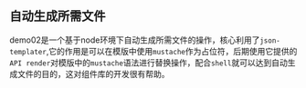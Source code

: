 ## 自动生成所需文件
demo02是一个基于node环境下自动生成所需文件的操作，核心利用了`json-templater`,它的作用是可以在模版中使用`mustache`作为占位符，后期使用它提供的`API render`对模版中的`mustache`语法进行替换操作，配合`shell`就可以达到自动生成文件的目的，这对组件库的开发很有帮助。
